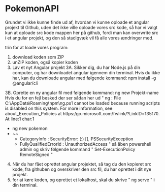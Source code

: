 # PokemonAPI

Grundet vi ikke kunne finde ud af, hvordan vi kunne oploade et angular projekt til Github, uden det ikke ville oploade vores src kode, så har vi valgt kun at oploade 
src kode mappen her på github, fordi man kan overwrite src i et angular projekt, og den så stadigvæk vil få alle vores ændringer med.

trin for at loade vores program:

1. download koden som ZIP
2. unZIP koden, også kopier koden
3. Lav et nyt Angular projekt
3A. Sikker dig, du har Node.js på din computer, og har downloadet angular igennem din terminal. Hvis du ikke har, kan du downloade angular med følgende kommand: 
npm install -g @angular/cli

3B. Oprette en ny angular fil med følgende kommand: 
ng new Projekt-name
Hvis du for en fejl besked der ser sådan her ud
"
ng : File C:\AppData\Roaming\npm\ng.ps1 cannot be loaded because running scripts is disabled on this system. For more information, see about_Execution_Policies at https:/go.microsoft.com/fwlink/?LinkID=135170.
At line:1 char:1
+ ng new pokemon
+ ~~
    + CategoryInfo          : SecurityError: (:) [], PSSecurityException
    + FullyQualifiedErrorId : UnauthorizedAccess
"
så åben powershell admin og skriv følgende kommand 
"
Set-ExecutionPolicy RemoteSigned
"
4. Når du har fået oprettet angular projektet, så tag du den kopieret src kode, fra githuben og overskriver den src fil, du har oprettet i dit nye projekt. 
5. for at køre koden, og oprettet et lokalhost, skal du skrive 
"
ng serve
"
i din terminal.
